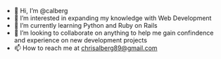 - 👋 Hi, I’m @calberg
- 👀 I’m interested in expanding my knowledge with Web Development
- 🌱 I’m currently learning Python and Ruby on Rails
- 💞️ I’m looking to collaborate on anything to help me gain confindence and experience on new development projects
- 📫 How to reach me at chrisalberg89@gmail.com 


